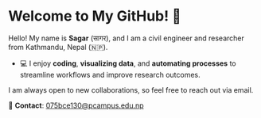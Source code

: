 # Welcome to My GitHub! 👋

Hello! My name is **Sagar** (सागर), and I am a civil engineer and researcher from Kathmandu, Nepal (🇳🇵).  

- 💻 I enjoy **coding**, **visualizing data**, and **automating processes** to streamline workflows and improve research outcomes.  

I am always open to new collaborations, so feel free to reach out via email. 

📧 **Contact**: 075bce130@pcampus.edu.np  

